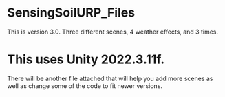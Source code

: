 # SensingSoilURP_Files
This is version 3.0. Three different scenes, 4 weather effects, and 3 times.

# This uses Unity 2022.3.11f.

There will be another file attached that will help you add more scenes as well as change some of the code to fit newer versions.

